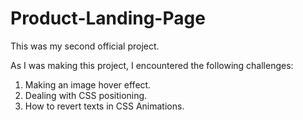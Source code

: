 # Product-Landing-Page

This was my second official project. 

As I was making this project, I encountered the following challenges: 

1. Making an image hover effect.
2. Dealing with CSS positioning.
3. How to revert texts in CSS Animations.